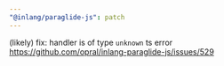 ```yaml
---
"@inlang/paraglide-js": patch
---
```


(likely) fix: handler is of type `unknown` ts error https://github.com/opral/inlang-paraglide-js/issues/529
